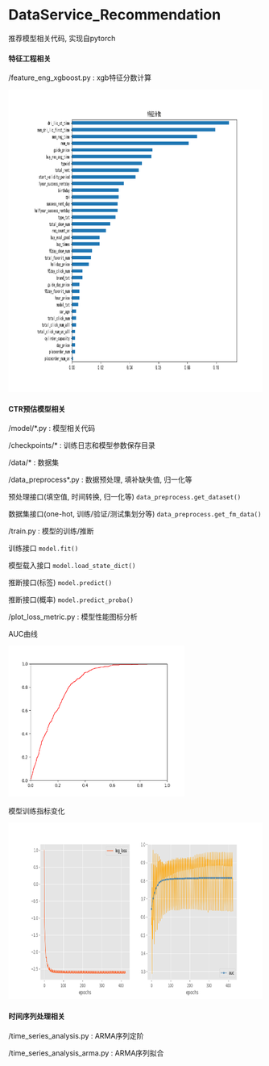 ﻿# DataService_Recommendation

推荐模型相关代码, 实现自pytorch

#### 特征工程相关

/feature_eng_xgboost.py : xgb特征分数计算

<img src="./figures/xgb_feat_importance.png" width="800" height="600" />

#### CTR预估模型相关

/model/*.py : 模型相关代码

/checkpoints/* : 训练日志和模型参数保存目录

/data/* : 数据集

/data_preprocess*.py : 数据预处理, 填补缺失值, 归一化等

预处理接口(填空值, 时间转换, 归一化等) `data_preprocess.get_dataset()`

数据集接口(one-hot, 训练/验证/测试集划分等) `data_preprocess.get_fm_data()`

/train.py : 模型的训练/推断

训练接口 `model.fit()`

模型载入接口 `model.load_state_dict()`

推断接口(标签) `model.predict()`

推断接口(概率) `model.predict_proba()`

/plot_loss_metric.py : 模型性能图标分析

AUC曲线

<img src="./figures/type_view_auc.png" width="350" height="300" />

模型训练指标变化

<img src="./figures/type_view_loss_auc.png" width="800" height="350"  />

#### 时间序列处理相关

/time_series_analysis.py : ARMA序列定阶

/time_series_analysis_arma.py : ARMA序列拟合

